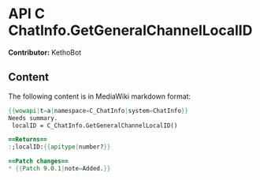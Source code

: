 # API C ChatInfo.GetGeneralChannelLocalID

**Contributor:** KethoBot

## Content

The following content is in MediaWiki markdown format:

```mediawiki
{{wowapi|t=a|namespace=C_ChatInfo|system=ChatInfo}}
Needs summary.
 localID = C_ChatInfo.GetGeneralChannelLocalID()

==Returns==
:;localID:{{apitype|number?}}

==Patch changes==
* {{Patch 9.0.1|note=Added.}}
```